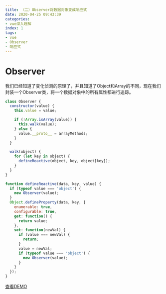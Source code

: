 ```yaml
---
title: （二）Observer将数据对象变成响应式
date: 2020-04-25 09:43:39
categories:
- vue深入理解
index: 1
tags:
- vue
- Observer
- 响应式
---
```

# Observer

我们已经知道了变化侦测的原理了，并且知道了Object和Array的不同，现在我们封装一个Observer类，将一个数据对象中的所有属性都进行追踪。

<!--more-->

``` javascript
class Observer {
  constructor(value) {
    this.value = value;

    if (!Array.isArray(value)) {
      this.walk(value);
    } else {
      value.__proto__ = arrayMethods;
    }
  }

  walk(object) {
    for (let key in object) {
      defineReactive(object, key, object[key]);
    }
  }
}

function defineReactive(data, key, value) {
  if (typeof value === 'object') {
    new Observer(value);
  }
  Object.defineProperty(data, key, {
    enumerable: true,
    configurable: true,
    get: function() {
      return value;
    },
    set: function(newVal) {
      if (value === newVal) {
        return;
      }
      value = newVal;
      if (typeof value === 'object') {
        new Observer(value);
      }
    }
  });
}
```
[查看DEMO](/demo/vue%E6%B7%B1%E5%85%A5%E7%90%86%E8%A7%A3/Observer%E5%B0%86%E6%95%B0%E6%8D%AE%E5%AF%B9%E8%B1%A1%E5%8F%98%E6%88%90%E5%93%8D%E5%BA%94%E5%BC%8F.html)
